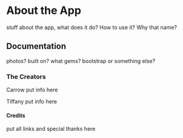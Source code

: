 # About the App
stuff about the app, what does it do? How to use it? Why that name?

## Documentation
photos? built on? what gems? bootstrap or something else?


### The Creators
Carrow
put info here


Tiffany
put info here


#### Credits
put all links and special thanks here

